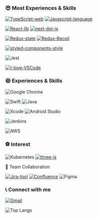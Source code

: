 
### 😎 Most Experiences & Skills

[![TypeScript-web](https://img.shields.io/badge/TypeScript-web-007ACC.svg?logo=typescript)](https://www.typescriptlang.org/)
[![Javascript-language](https://img.shields.io/badge/Javascript-language-F7DF1E.svg?logo=javascript)](https://www.ecma-international.org/publications/standards/Ecma-262.htm)

[![React-lib](https://img.shields.io/badge/React-hooks-61DAFB.svg?logo=react)](https://reactjs.org/)
[![next-dot-js](https://img.shields.io/badge/nextjs-ssr-000000.svg?logo=vercel)](https://nextjs.org/)

[![Redux-state](https://img.shields.io/badge/Redux-React-764ABC.svg?logo=redux)](https://redux.js.org/)
[![Redux-Recoil](https://img.shields.io/badge/Recoil-React-764ABC?logo=react)](https://recoil.org/)

[![styled-components-style](https://img.shields.io/badge/%F0%9F%92%85%20styled--components-CssInJs-orange.svg)](https://github.com/styled-components/styled-components)

![Jest](https://img.shields.io/badge/-jest-%23C21325?logo=jest&logoColor=white)

[![I-love-VSCode](https://img.shields.io/badge/I%20love-VSCode-007ACC.svg?logo=visual-studio-code)](https://code.visualstudio.com/)


### 😄 Experiences & Skills 

![Google Chrome](https://img.shields.io/badge/Google%20Chrome%20Extension-4285F4?logo=GoogleChrome&logoColor=white)

![Swift](https://img.shields.io/badge/swift-F54A2A?logo=swift&logoColor=white)
![Java](https://img.shields.io/badge/java-%23ED8B00.svg?logo=java&logoColor=white)

![Xcode](https://img.shields.io/badge/Xcode-007ACC?&logo=Xcode&logoColor=white)
![Android Studio](https://img.shields.io/badge/Android%20Studio-3DDC84.svg?logo=android-studio&logoColor=white)

![Jenkins](https://img.shields.io/badge/jenkins-%232C5263.svg?logo=jenkins&logoColor=white)

![AWS](https://img.shields.io/badge/AWS-%23FF9900.svg?logo=amazon-aws&logoColor=white)

### ⚽️  Interest

![Kubernetes](https://img.shields.io/badge/kubernetes-%23326ce5.svg?logo=kubernetes&logoColor=white)
[![three-js](https://img.shields.io/badge/threejs-webgl-000000.svg?logo=webgl)](https://threejs.org/)


👥  Team Collaboration

[![Jira-tool](https://img.shields.io/badge/Jira-tool-0052CC.svg?logo=jira-software)](https://www.atlassian.com/software/jira)
[![Confluence](https://img.shields.io/badge/confluence-%23172BF4.svg?logo=confluence)](https://www.atlassian.com/ko)
![Figma](https://img.shields.io/badge/figma-%23F24E1E.svg?logo=figma&logoColor=white)

### 📞  Connect with me  

[![Gmail](https://img.shields.io/badge/%20-Send%20Mail-black?color=14171A&labelColor=ef5350&logo=gmail&logoColor=ffffff)](mailto:bugtype.kr@gmail.com) 



![Top Langs](https://github-readme-stats.vercel.app/api/top-langs/?username=bugtype&layout=compact)



<!--
**bugtype/bugtype** is a ✨ _special_ ✨ repository because its `README.md` (this file) appears on your GitHub profile.

Here are some ideas to get you started:

- 🔭 I’m currently working on ...
- 🌱 I’m currently learning ...
- 👯 I’m looking to collaborate on ...
- 🤔 I’m looking for help with ...
- 💬 Ask me about ...
- 📫 How to reach me: ...
- 😄 Pronouns: ...
- ⚡ Fun fact: ...
-->
